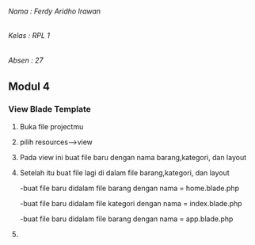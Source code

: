 ###### Nama : Ferdy Aridho Irawan
###### Kelas : RPL 1
###### Absen : 27
## Modul 4
### View Blade Template

1. Buka file projectmu
2. pilih resources-->view
3. Pada view ini buat file baru dengan nama barang,kategori, dan layout
4. Setelah itu buat file lagi di dalam file barang,kategori, dan layout
  
   -buat file baru didalam file barang dengan nama = home.blade.php
   
   -buat file baru didalam file kategori dengan nama = index.blade.php
  
   
   -buat file baru didalam file barang dengan nama = app.blade.php
   
5.    
